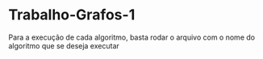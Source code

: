 # Trabalho-Grafos-1
Para a execução de cada algoritmo, basta rodar o arquivo com o nome do algoritmo que se deseja executar
